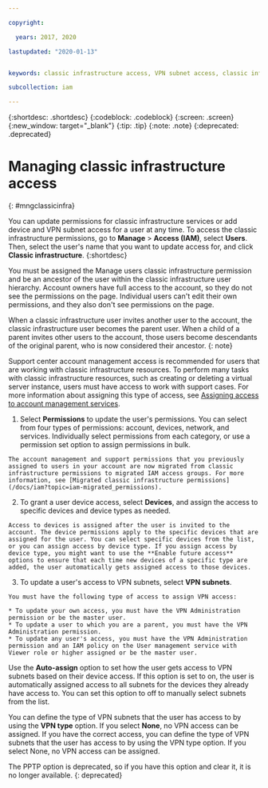```yaml
---

copyright:

  years: 2017, 2020

lastupdated: "2020-01-13"


keywords: classic infrastructure access, VPN subnet access, classic infrastructure permissions, device access

subcollection: iam

---
```


{:shortdesc: .shortdesc}
{:codeblock: .codeblock}
{:screen: .screen}
{:new_window: target="_blank"}
{:tip: .tip}
{:note: .note}
{:deprecated: .deprecated}

# Managing classic infrastructure access
{: #mngclassicinfra}

You can update permissions for classic infrastructure services or add device and VPN subnet access for a user at any time. To access the classic infrastructure permissions, go to **Manage** &gt; **Access (IAM)**, select **Users**. Then, select the user's name that you want to update access for, and click **Classic infrastructure**.
{:shortdesc}

You must be assigned the Manage users classic infrastructure permission and be an ancestor of the user within the classic infrastructure user hierarchy. Account owners have full access to the account, so they do not see the permissions on the page. Individual users can't edit their own permissions, and they also don't see permissions on the page.

When a classic infrastructure user invites another user to the account, the classic infrastructure user becomes the parent user. When a child of a parent invites other users to the account, those users become descendants of the original parent, who is now considered their ancestor.
{: note}

Support center account management access is recommended for users that are working with classic infrastructure resources. To perform many tasks with classic infrastructure resources, such as creating or deleting a virtual server instance, users must have access to work with support cases. For more information about assigning this type of access, see [Assigning access to account management services](/docs/iam?topic=iam-account-services).

  1. Select **Permissions** to update the user's permissions. You can select from four types of permissions: account, devices, network, and services. Individually select permissions from each category, or use a permission set option to assign permissions in bulk.

    The account management and support permissions that you previously assigned to users in your account are now migrated from classic infrastructure permissions to migrated IAM access groups. For more information, see [Migrated classic infrastructure permissions](/docs/iam?topic=iam-migrated_permissions).

  2. To grant a user device access, select **Devices**, and assign the access to specific devices and device types as needed.

    Access to devices is assigned after the user is invited to the account. The device permissions apply to the specific devices that are assigned for the user. You can select specific devices from the list, or you can assign access by device type. If you assign access by device type, you might want to use the **Enable future access** options to ensure that each time new devices of a specific type are added, the user automatically gets assigned access to those devices.

  3. To update a user's access to VPN subnets, select **VPN subnets**.

    You must have the following type of access to assign VPN access:

    * To update your own access, you must have the VPN Administration permission or be the master user.
    * To update a user to which you are a parent, you must have the VPN Administration permission.
    * To update any user's access, you must have the VPN Administration permission and an IAM policy on the User management service with Viewer role or higher assigned or be the master user.
    
Use the **Auto-assign** option to set how the user gets access to VPN subnets based on their device access. If this option is set to on, the user is automatically assigned access to all subnets for the devices they already have access to. You can set this option to off to manually select subnets from the list.
    
   You can define the type of VPN subnets that the user has access to by using the **VPN type** option. If you select **None**, no VPN access can be assigned. If you have the correct access, you can define the type of VPN subnets that the user has access to by using the VPN type option. If you select None, no VPN access can be assigned. 


 The PPTP option is deprecated, so if you have this option and clear it, it is no longer available.
 {: deprecated}
